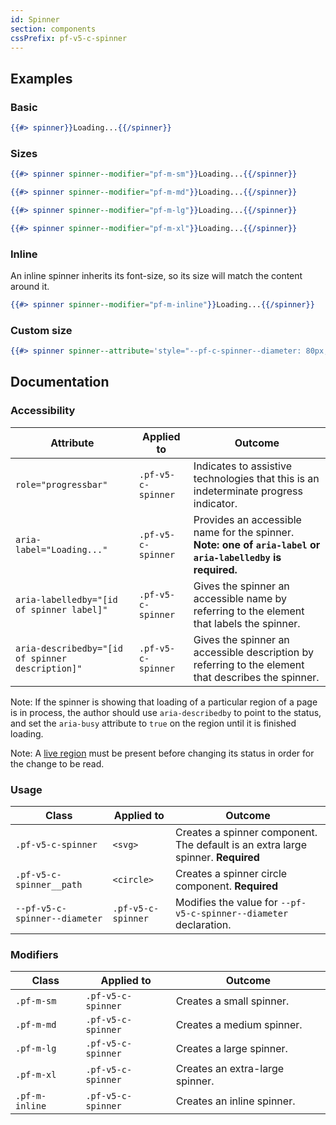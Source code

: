 ```yaml
---
id: Spinner
section: components
cssPrefix: pf-v5-c-spinner
---
```


## Examples

### Basic
```hbs
{{#> spinner}}Loading...{{/spinner}}
```

### Sizes
```hbs
{{#> spinner spinner--modifier="pf-m-sm"}}Loading...{{/spinner}}

{{#> spinner spinner--modifier="pf-m-md"}}Loading...{{/spinner}}

{{#> spinner spinner--modifier="pf-m-lg"}}Loading...{{/spinner}}

{{#> spinner spinner--modifier="pf-m-xl"}}Loading...{{/spinner}}
```

### Inline
An inline spinner inherits its font-size, so its size will match the content around it.

```hbs isBeta
{{#> spinner spinner--modifier="pf-m-inline"}}Loading...{{/spinner}}
```

### Custom size
```hbs
{{#> spinner spinner--attribute='style="--pf-c-spinner--diameter: 80px;"'}}Loading...{{/spinner}}
```

## Documentation
### Accessibility
| Attribute | Applied to | Outcome |
| -- | -- | -- |
| `role="progressbar"` | `.pf-v5-c-spinner` | Indicates to assistive technologies that this is an indeterminate progress indicator. |
| `aria-label="Loading..."` | `.pf-v5-c-spinner` | Provides an accessible name for the spinner. **Note: one of `aria-label` or `aria-labelledby` is required.** |
| `aria-labelledby="[id of spinner label]"` | `.pf-v5-c-spinner` | Gives the spinner an accessible name by referring to the element that labels the spinner. |
| `aria-describedby="[id of spinner description]"` | `.pf-v5-c-spinner` | Gives the spinner an accessible description by referring to the element that describes the spinner. |

Note: If the spinner is showing that loading of a particular region of a page is in process, the author should use `aria-describedby` to point to the status, and set the `aria-busy` attribute to `true` on the region until it is finished loading.

Note: A [live region](https://developer.mozilla.org/en-US/docs/Web/Accessibility/ARIA/ARIA_Live_Regions) must be present before changing its status in order for the change to be read.

### Usage
| Class | Applied to | Outcome |
| -- | -- | -- |
| `.pf-v5-c-spinner` | `<svg>` |  Creates a spinner component. The default is an extra large spinner. **Required**|
| `.pf-v5-c-spinner__path` | `<circle>` |  Creates a spinner circle component. **Required**|
| `--pf-v5-c-spinner--diameter` | `.pf-v5-c-spinner` | Modifies the value for `--pf-v5-c-spinner--diameter` declaration. |

### Modifiers
| Class | Applied to | Outcome |
| -- | -- | -- |
| `.pf-m-sm` | `.pf-v5-c-spinner` |  Creates a small spinner. |
| `.pf-m-md` | `.pf-v5-c-spinner` |  Creates a medium spinner. |
| `.pf-m-lg` | `.pf-v5-c-spinner` |  Creates a large spinner. |
| `.pf-m-xl` | `.pf-v5-c-spinner` |  Creates an extra-large spinner. |
| `.pf-m-inline` | `.pf-v5-c-spinner` |  Creates an inline spinner. |
